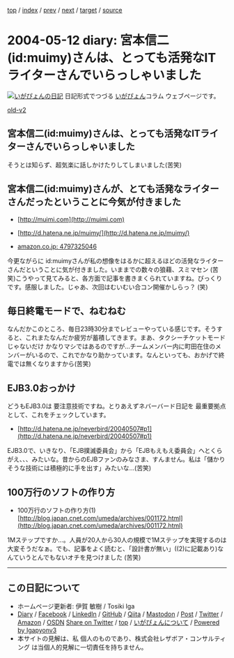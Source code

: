 [top](../index.html) 
 / [index](index.html) 
 / [prev](ig040511.html) 
 / [next](ig040514.html) 
 / [target](https://www.igapyon.jp/igapyon/diary/2004/ig040512.html) 
 / [source](https://github.com/igapyon/diary/blob/master/2004/ig040512.src.md) 

2004-05-12 diary: 宮本信二(id:muimy)さんは、とっても活発なITライターさんでいらっしゃいました
=====================================================================================================
[![いがぴょんの日記](https://www.igapyon.jp/igapyon/diary/images/iga200306s.jpg "いがぴょん")](https://www.igapyon.jp/igapyon/diary/memo/memoigapyon.html) 日記形式でつづる [いがぴょん](https://www.igapyon.jp/igapyon/diary/memo/memoigapyon.html)コラム ウェブページです。

[old-v2](ig040512-orig.html)

## 宮本信二(id:muimy)さんは、とっても活発なITライターさんでいらっしゃいました

そうとは知らず、超気楽に話しかけたりしてしまいました(苦笑)


## 宮本信二(id:muimy)さんが、とても活発なライターさんだったということに今気が付きました

* [http://muimi.com](http://muimi.com)
  
* [http://d.hatena.ne.jp/muimy/](http://d.hatena.ne.jp/muimy/)
  
* [amazon.co.jp: 4797325046](http://www.amazon.co.jp/exec/obidos/ASIN/4797325046/igapyondiary-22)

今更ながらに id:muimyさんが私の想像をはるかに超えるほどの活発なライターさんだということに気が付きました。いままでの数々の狼藉、スミマセン
(苦笑)こうやって見てみると、各方面で記事を書きまくられていますね。びっくりです。感服しました。じゃあ、次回はむいむい合コン開催かしらっ？ (笑)

## 毎日終電モードで、ねむねむ

なんだかこのところ、毎日23時30分までレビューやっている感じです。そうすると、これまたなんだか疲労が蓄積してきます。まあ、タクシーチケットモードじゃないだけ かなりマシではあるのですが…チームメンバー内に町田在住のメンバーがいるので、これでかなり助かっています。なんといっても、おかげで終電では無くなりますから(苦笑)

## EJB3.0おっかけ

どうもEJB3.0は 要注意技術ですね。とりあえずネバーバード日記を 最重要拠点として、これをチェックしています。

* [http://d.hatena.ne.jp/neverbird/20040507#p1](http://d.hatena.ne.jp/neverbird/20040507#p1)

EJB3.0で、いきなり、「EJB撲滅委員会」から「EJBもえもえ委員会」へとくらがえ、、、みたいな。昔からのEJBファンのみなさま、すんません。私は「儲かりそうな技術には積極的に手を出す」みたいな…(苦笑)

## 100万行のソフトの作り方

* 100万行のソフトの作り方(1)
  [http://blog.japan.cnet.com/umeda/archives/001172.html](http://blog.japan.cnet.com/umeda/archives/001172.html)

1Mステップですか…。人員が20人から30人の規模で1Mステップを実現するのは大変そうだなぁ。でも、記事をよく読むと、「設計書が無い」((2)に記載あり)なんていうとんでもないオチを見つけました
(苦笑)


----------------------------------------------------------------------------------------------------

## この日記について

* ホームページ更新者: 伊賀 敏樹 / Tosiki Iga
* [Diary](https://www.igapyon.jp/igapyon/diary/) / [Facebook](https://www.facebook.com/igapyon) / [LinkedIn](https://www.linkedin.com/in/toshikiiga) / [GitHub](https://github.com/igapyon) / [Qiita](https://qiita.com/igapyon) / [Mastodon](https://social.vivaldi.net/@igapyon) / [Post](https://post.news/igapyon) / [Twitter](https://twitter.com/ToshikiIga) / [Amazon](https://www.amazon.co.jp/%E4%BC%8A%E8%B3%80-%E6%95%8F%E6%A8%B9/e/B004LTQWCQ) / [OSDN](https://ja.osdn.net/users/iga/)
[Share on Twitter](https://twitter.com/intent/tweet?hashtags=igapyon%2Cdiary%2C%E3%81%84%E3%81%8C%E3%81%B4%E3%82%87%E3%82%93&text=%E5%AE%AE%E6%9C%AC%E4%BF%A1%E4%BA%8C%28id%3Amuimy%29%E3%81%95%E3%82%93%E3%81%AF%E3%80%81%E3%81%A8%E3%81%A3%E3%81%A6%E3%82%82%E6%B4%BB%E7%99%BA%E3%81%AAIT%E3%83%A9%E3%82%A4%E3%82%BF%E3%83%BC%E3%81%95%E3%82%93%E3%81%A7%E3%81%84%E3%82%89%E3%81%A3%E3%81%97%E3%82%83%E3%81%84%E3%81%BE%E3%81%97%E3%81%9F&url=https%3A%2F%2Fwww.igapyon.jp%2Figapyon%2Fdiary%2F2004%2Fig040512.html) / [top](../index.html) / [いがぴょんについて](https://www.igapyon.jp/igapyon/diary/memo/memoigapyon.html) / [Powered by Igapyonv3](https://github.com/igapyon/igapyonv3)
* 本サイトの見解は、私 個人のものであり、株式会社レザボア・コンサルティング は当個人的見解に一切責任を持ちません。 

